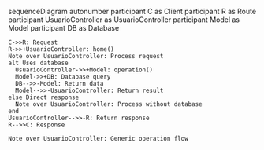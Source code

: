 sequenceDiagram
    autonumber
    participant C as Client
    participant R as Route
    participant UsuarioController as UsuarioController
    participant Model as Model
    participant DB as Database
    
    C->>R: Request
    R->>+UsuarioController: home()
    Note over UsuarioController: Process request
    alt Uses database
      UsuarioController->>+Model: operation()
      Model->>+DB: Database query
      DB-->>-Model: Return data
      Model-->>-UsuarioController: Return result
    else Direct response
      Note over UsuarioController: Process without database
    end
    UsuarioController-->>-R: Return response
    R-->>C: Response
    
    Note over UsuarioController: Generic operation flow
  